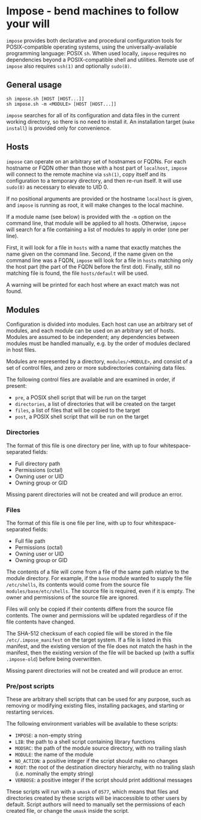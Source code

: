 # Impose - bend machines to follow your will

`impose` provides both declarative and procedural configuration tools for
POSIX-compatible operating systems, using the universally-available programming
language: POSIX `sh`. When used locally, `impose` requires no dependencies
beyond a POSIX-compatible shell and utilities. Remote use of `impose` also
requires `ssh(1)` and optionally `sudo(8)`.

## General usage

```
sh impose.sh [HOST [HOST...]]
sh impose.sh -m <MODULE> [HOST [HOST...]]
```

`impose` searches for all of its configuration and data files in the current
working directory, so there is no need to install it. An installation target
(`make install`) is provided only for convenience.

## Hosts

`impose` can operate on an arbitrary set of hostnames or FQDNs. For each
hostname or FQDN other than those with a host part of `localhost`, `impose`
will connect to the remote machine via `ssh(1)`, copy itself and its
configuration to a temporary directory, and then re-run itself. It will use
`sudo(8)` as necessary to elevate to UID 0.

If no positional arguments are provided or the hostname `localhost` is given,
and `impose` is running as root, it will make changes to the local machine.

If a module name (see below) is provided with the `-m` option on the command
line, that module will be applied to all hosts. Otherwise, `impose` will search
for a file containing a list of modules to apply in order (one per line).

First, it will look for a file in `hosts` with a name that exactly matches the
name given on the command line. Second, if the name given on the command line
was a FQDN, `impose` will look for a file in `hosts` matching only the host
part (the part of the FQDN before the first dot). Finally, still no matching
file is found, the file `hosts/default` will be used.

A warning will be printed for each host where an exact match was not found.

## Modules

Configuration is divided into modules. Each host can use an arbitrary set of
modules, and each module can be used on an arbitrary set of hosts. Modules are
assumed to be independent; any dependencies between modules must be handled
manually, e.g. by the order of modules declared in host files.

Modules are represented by a directory, `modules/<MODULE>`, and consist of a
set of control files, and zero or more subdirectories containing data files.

The following control files are available and are examined in order, if
present:
- `pre`, a POSIX shell script that will be run on the target
- `directories`, a list of directories that will be created on the target
- `files`, a list of files that will be copied to the target
- `post`, a POSIX shell script that will be run on the target

### Directories

The format of this file is one directory per line, with up to four
whitespace-separated fields:

- Full directory path
- Permissions (octal)
- Owning user or UID
- Owning group or GID

Missing parent directories will not be created and will produce an error.

### Files

The format of this file is one file per line, with up to four
whitespace-separated fields:

- Full file path
- Permissions (octal)
- Owning user or UID
- Owning group or GID

The contents of a file will come from a file of the same path relative to the
module directory. For example, if the `base` module wanted to supply the
file `/etc/shells`, its contents would come from the source file
`modules/base/etc/shells`. The source file is required, even if it is empty.
The owner and permissions of the source file are ignored.

Files will only be copied if their contents differe from the source file
contents. The owner and permissions will be updated regardless of if the file
contents have changed.

The SHA-512 checksum of each copied file will be stored in the file
`/etc/.impose_manifest` on the target system. If a file is listed in this
manifest, and the existing version of the file does not match the hash in the
manifest, then the existing version of the file will be backed up (with a
suffix `.impose-old`) before being overwritten.

Missing parent directories will not be created and will produce an error.

### Pre/post scripts

These are arbitrary shell scripts that can be used for any purpose, such as
removing or modifying existing files, installing packages, and starting or
restarting services.

The following environment variables will be available to these scripts:
- `IMPOSE`: a non-empty string
- `LIB`: the path to a shell script containing library functions
- `MODSRC`: the path of the module source directory, with no trailing slash
- `MODULE`: the name of the module
- `NO_ACTION`: a positive integer if the script should make no changes
- `ROOT`: the root of the destination directory hierarchy, with no trailing
  slash (i.e. nominally the empty string)
- `VERBOSE`: a positive integer if the script should print additional messages

These scripts will run with a `umask` of `0577`, which means that files and
directories created by these scripts will be inaccessible to other users by
default. Script authors will need to manually set the permissions of each
created file, or change the `umask` inside the script.
